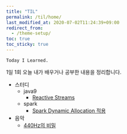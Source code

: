 ```yaml
---
title: "TIL"
permalink: /til/home/
last_modified_at: 2020-07-02T11:24:39+09:00
redirect_from:
  - /theme-setup/
toc: true
toc_sticky: true
---
```

`Today I Learned.`    

1일 1회 오늘 내가 배우거나 공부한 내용을 정리합니다.

* 스터디
    * java9
        * [Reactive Streams](/til/java/reactive-streams)
    * spark
        * [Spark Dynamic Allocation 적용](/til/spark/dynamic-allocation-in-spark)
* 음악
    * [440Hz의 비밀](/til/music/the-secret-of-440)